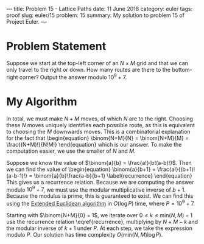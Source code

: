 ‐‐‐
title: Problem 15 - Lattice Paths
date: 11 June 2018
category: euler
tags: proof
slug: euler/15
problem: 15
summary: My solution to problem 15 of Project Euler.
‐‐‐

# Problem Statement

Suppose we start at the top-left corner of an $N\times M$ grid and that we can only travel to the right or down.
How many routes are there to the bottom-right corner?
Output the answer modulo $10^9 + 7$.

# My Algorithm

In total, we must make $N+M$ moves, of which $N$ are to the right.
Choosing these $N$ moves uniquely identifies each possible route, as this is equivalent to choosing the $M$ downwards moves.
This is a combinatorial explanation for the fact that
\begin{equation}
	\binom{N+M}{N} = \binom{N+M}{M} = \frac{(N+M)!}{N!M!}
\end{equation}
which is our answer.
To make the computation easier, we use the smaller of $N$ and $M$.

Suppose we know the value of $\binom{a}{b} = \frac{a!}{b!(a-b)!}$.
Then we can find the value of
\begin{equation}
	\binom{a}{b+1} = \frac{a!}{(b+1)!(a-b-1)!} = \binom{a}{b}\frac{a-b}{b+1}
	\label{recurrence}
\end{equation}
This gives us a recurrence relation.
Because we are computing the answer modulo $10^9 + 7$, we must use the modular multiplicative inverse of $b+1$.
Because the modulus is prime, this is guaranteed to exist.
We can find this using the [Extended Euclidean algorithm](https://en.wikipedia.org/wiki/Extended_Euclidean_algorithm) in $O(\log P)$ time, where $P = 10^9 + 7$.

Starting with $\binom{N+M}{0} = 1$, we iterate over $0 \le k \le \mathrm{min}(N,M) - 1$ use the recurrence relation \eqref{recurrence}, multiplying by $N + M - k$ and the modular inverse of $k + 1$ under $P$.
At each step, we take the expression modulo $P$.
Our solution has time complexity $O(\mathrm{min}(N,M)\log P)$.